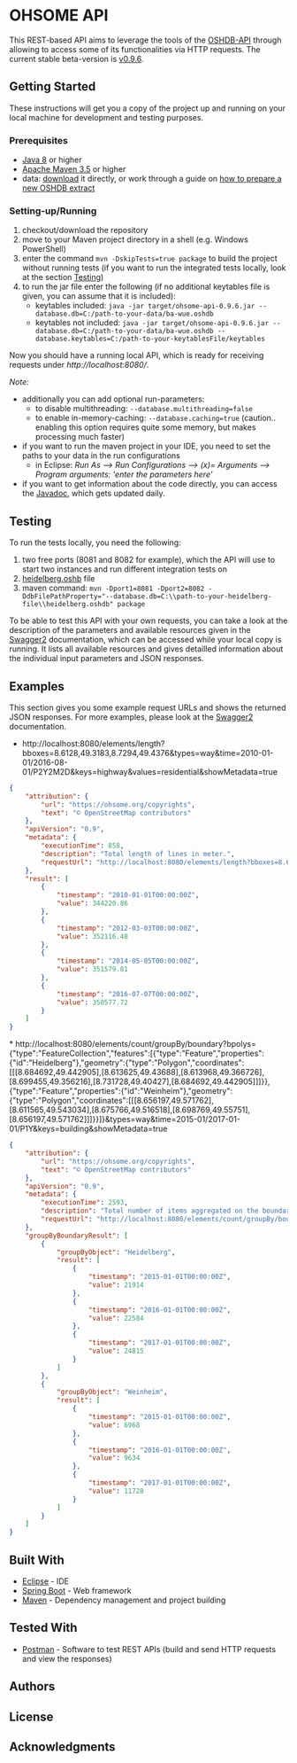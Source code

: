 # OHSOME API

This REST-based API aims to leverage the tools of the [OSHDB-API](https://github.com/GIScience/oshdb) through allowing to access some of its functionalities via HTTP requests.
The current stable beta-version is [v0.9.6](https://gitlab.gistools.geog.uni-heidelberg.de/giscience/big-data/ohsome/ohsome-api/tags/0.9.6).

## Getting Started

These instructions will get you a copy of the project up and running on your local machine for development and testing purposes.

### Prerequisites

* [Java 8](http://www.oracle.com/technetwork/java/javase/downloads/jdk8-downloads-2133151.html) or higher
* [Apache Maven 3.5](https://maven.apache.org/download.cgi) or higher
* data: [download](http://downloads.ohsome.org/) it directly, or work through a guide on [how to prepare a new OSHDB extract](https://github.com/GIScience/oshdb/blob/master/oshdb-tool/etl/README.md)

### Setting-up/Running

1. checkout/download the repository
2. move to your Maven project directory in a shell (e.g. Windows PowerShell)
3. enter the command `mvn -DskipTests=true package` to build the project without running tests (if you want to run the integrated tests locally, look at the section [Testing](https://gitlab.gistools.geog.uni-heidelberg.de/giscience/big-data/ohsome/ohsome-api#testing))
4. to run the jar file enter the following (if no additional keytables file is given, you can assume that it is included):
    * keytables included: `java -jar target/ohsome-api-0.9.6.jar --database.db=C:/path-to-your-data/ba-wue.oshdb`
    * keytables not included: `java -jar target/ohsome-api-0.9.6.jar --database.db=C:/path-to-your-data/ba-wue.oshdb --database.keytables=C:/path-to-your-keytablesFile/keytables`

Now you should have a running local API, which is ready for receiving requests under *http://localhost:8080/*.

*Note:*
* additionally you can add optional run-parameters:
    * to disable multithreading: `--database.multithreading=false`
    * to enable in-memory-caching: `--database.caching=true` (caution.. enabling this option requires quite some memory, but makes processing much faster)
* if you want to run the maven project in your IDE, you need to set the paths to your data in the run configurations
    * in Eclipse: *Run As --> Run Configurations --> (x)= Arguments --> Program arguments: 'enter the parameters here'*
* if you want to get information about the code directly, you can access the [Javadoc](http://129.206.7.121:8044/master/ohsome-api/target/site/apidocs/index.html), which gets updated daily.

## Testing

To run the tests locally, you need the following:
1. two free ports (8081 and 8082 for example), which the API will use to start two instances and run different integration tests on
2. [heidelberg.oshb](http://downloads.ohsome.org/v0.4/heidelberg.oshdb.mv.db) file
3. maven command: `mvn -Dport1=8081 -Dport2=8082 -DdbFilePathProperty="--database.db=C:\\path-to-your-heidelberg-file\\heidelberg.oshdb" package`

To be able to test this API with your own requests, you can take a look at the description of the parameters and available resources given in the [Swagger2](http://localhost:8080/swagger-ui.html) documentation, which can be accessed while your local copy is running.
It lists all available resources and gives detailled information about the individual input parameters and JSON responses.

## Examples

This section gives you some example request URLs and shows the returned JSON responses.
For more examples, please look at the [Swagger2](http://localhost:8080/swagger-ui.html) documentation.

* http://localhost:8080/elements/length?bboxes=8.6128,49.3183,8.7294,49.4376&types=way&time=2010-01-01/2016-08-01/P2Y2M2D&keys=highway&values=residential&showMetadata=true
<p> 

```json
{
    "attribution": {
        "url": "https://ohsome.org/copyrights",
        "text": "© OpenStreetMap contributors"
    },
    "apiVersion": "0.9",
    "metadata": {
        "executionTime": 858,
        "description": "Total length of lines in meter.",
        "requestUrl": "http://localhost:8080/elements/length?bboxes=8.6128,49.3183,8.7294,49.4376&types=way&time=2010-01-01/2016-08-01/P2Y2M2D&keys=highway&values=residential&showMetadata=true"
    },
    "result": [
        {
            "timestamp": "2010-01-01T00:00:00Z",
            "value": 344220.86
        },
        {
            "timestamp": "2012-03-03T00:00:00Z",
            "value": 352116.48
        },
        {
            "timestamp": "2014-05-05T00:00:00Z",
            "value": 351579.81
        },
        {
            "timestamp": "2016-07-07T00:00:00Z",
            "value": 350577.72
        }
    ]
}
```
<p>
* http://localhost:8080/elements/count/groupBy/boundary?bpolys={"type":"FeatureCollection","features":[{"type":"Feature","properties":{"id":"Heidelberg"},"geometry":{"type":"Polygon","coordinates":[[[8.684692,49.442905],[8.613625,49.43688],[8.613968,49.366726],[8.699455,49.356216],[8.731728,49.40427],[8.684692,49.442905]]]}},{"type":"Feature","properties":{"id":"Weinheim"},"geometry":{"type":"Polygon","coordinates":[[[8.656197,49.571762],[8.611565,49.543034],[8.675766,49.516518],[8.698769,49.55751],[8.656197,49.571762]]]}}]}&types=way&time=2015-01/2017-01-01/P1Y&keys=building&showMetadata=true
<p>

```json
{
    "attribution": {
        "url": "https://ohsome.org/copyrights",
        "text": "© OpenStreetMap contributors"
    },
    "apiVersion": "0.9",
    "metadata": {
        "executionTime": 2593,
        "description": "Total number of items aggregated on the boundary object.",
        "requestUrl": "http://localhost:8080/elements/count/groupBy/boundary?bpolys=%7B%22type%22:%22FeatureCollection%22,%22features%22:[%7B%22type%22:%22Feature%22,%22properties%22:%7B%22id%22:%22Heidelberg%22%7D,%22geometry%22:%7B%22type%22:%22Polygon%22,%22coordinates%22:[[[8.684692,49.442905],[8.613625,49.43688],[8.613968,49.366726],[8.699455,49.356216],[8.731728,49.40427],[8.684692,49.442905]]]%7D%7D,%7B%22type%22:%22Feature%22,%22properties%22:%7B%22id%22:%22Weinheim%22%7D,%22geometry%22:%7B%22type%22:%22Polygon%22,%22coordinates%22:[[[8.656197,49.571762],[8.611565,49.543034],[8.675766,49.516518],[8.698769,49.55751],[8.656197,49.571762]]]%7D%7D]%7D&types=way&time=2015-01/2017-01-01/P1Y&keys=building&showMetadata=true"
    },
    "groupByBoundaryResult": [
        {
            "groupByObject": "Heidelberg",
            "result": [
                {
                    "timestamp": "2015-01-01T00:00:00Z",
                    "value": 21914
                },
                {
                    "timestamp": "2016-01-01T00:00:00Z",
                    "value": 22584
                },
                {
                    "timestamp": "2017-01-01T00:00:00Z",
                    "value": 24815
                }
            ]
        },
        {
            "groupByObject": "Weinheim",
            "result": [
                {
                    "timestamp": "2015-01-01T00:00:00Z",
                    "value": 6968
                },
                {
                    "timestamp": "2016-01-01T00:00:00Z",
                    "value": 9634
                },
                {
                    "timestamp": "2017-01-01T00:00:00Z",
                    "value": 11728
                }
            ]
        }
    ]
}
```

## Built With

* [Eclipse](http://www.eclipse.org/downloads/packages/eclipse-ide-java-ee-developers/oxygen1a) - IDE
* [Spring Boot](https://projects.spring.io/spring-boot/) - Web framework
* [Maven](https://maven.apache.org/) - Dependency management and project building

## Tested With

* [Postman](https://www.getpostman.com/) - Software to test REST APIs (build and send HTTP requests and view the responses)

## Authors


## License


## Acknowledgments

